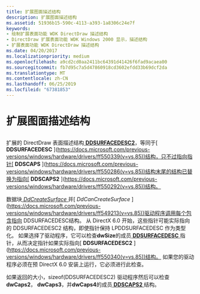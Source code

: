 ```yaml
---
title: 扩展图面描述结构
description: 扩展图面描述结构
ms.assetid: 51936b15-590c-4113-a393-1a8306c24e7f
keywords:
- 绘制扩展表面功能 WDK DirectDraw 描述结构
- DirectDraw 扩展表面功能 WDK Windows 2000 显示，描述结构
- 扩展表面功能 WDK DirectDraw 描述结构
ms.date: 04/20/2017
ms.localizationpriority: medium
ms.openlocfilehash: a9cd2cd0aa2411bc64391d41426f6fad9acaea00
ms.sourcegitcommit: fb7d95c7a5d47860918cd3602efdd33b69dcf2da
ms.translationtype: MT
ms.contentlocale: zh-CN
ms.lasthandoff: 06/25/2019
ms.locfileid: "67381853"
---
```

# <a name="extended-surface-description-structure"></a>扩展图面描述结构


## <span id="ddk_extended_surface_description_structure_gg"></span><span id="DDK_EXTENDED_SURFACE_DESCRIPTION_STRUCTURE_GG"></span>


扩展的 DirectDraw 表面描述结构[ **DDSURFACEDESC2**](https://docs.microsoft.com/previous-versions/windows/hardware/drivers/ff550340(v=vs.85))，等同于[ **DDSURFACEDESC** ](https://docs.microsoft.com/previous-versions/windows/hardware/drivers/ff550339(v=vs.85))结构，只不过指向指针[ **DDSCAPS** ](https://docs.microsoft.com/previous-versions/windows/hardware/drivers/ff550286(v=vs.85))结构末尾的结构已替换为指向[ **DDSCAPS2** ](https://docs.microsoft.com/previous-versions/windows/hardware/drivers/ff550292(v=vs.85))结构。

数据块[ *DdCreateSurface* ](https://docs.microsoft.com/previous-versions/windows/hardware/drivers/ff549263(v=vs.85))并[ *DdCanCreateSurface* ](https://docs.microsoft.com/previous-versions/windows/hardware/drivers/ff549213(v=vs.85))驱动程序调用每个包含指向 DDSURFACEDESC结构。 从 DirectX 6.0 开始，这些指针可能实际指向的 DDSURFACEDESC2 结构，即使指针保持 LPDDSURFACEDESC 作为类型化。 如果选择了驱动程序，它可以检查**dwSize**的成员[ **DDSURFACEDESC** ](https://docs.microsoft.com/previous-versions/windows/hardware/drivers/ff550339(v=vs.85))指针，从而决定指针如果实际指向[ **DDSURFACEDESC2** ](https://docs.microsoft.com/previous-versions/windows/hardware/drivers/ff550340(v=vs.85))结构。 如果您的驱动程序必须在预 DirectX 6.0 安装上运行，它必须进行此检查。

如果返回的大小，sizeof(DDSURFACEDESC2) 驱动程序然后可以检查**dwCaps2**， **dwCaps3**，并**dwCaps4**的成员[ **DDSCAPS2** ](https://docs.microsoft.com/previous-versions/windows/hardware/drivers/ff550292(v=vs.85))结构。

 

 





